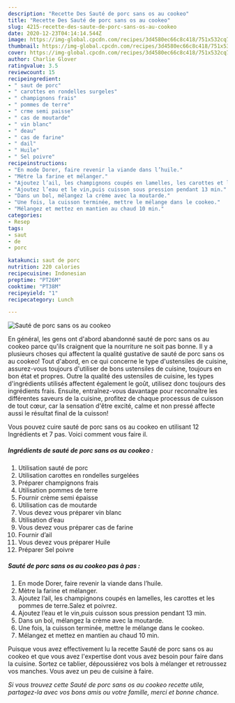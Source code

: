 ```yaml
---
description: "Recette Des Sauté de porc sans os au cookeo"
title: "Recette Des Sauté de porc sans os au cookeo"
slug: 4215-recette-des-saute-de-porc-sans-os-au-cookeo
date: 2020-12-23T04:14:14.544Z
image: https://img-global.cpcdn.com/recipes/3d4580ec66c8c418/751x532cq70/saute-de-porc-sans-os-au-cookeo-photo-principale-de-la-recette.jpg
thumbnail: https://img-global.cpcdn.com/recipes/3d4580ec66c8c418/751x532cq70/saute-de-porc-sans-os-au-cookeo-photo-principale-de-la-recette.jpg
cover: https://img-global.cpcdn.com/recipes/3d4580ec66c8c418/751x532cq70/saute-de-porc-sans-os-au-cookeo-photo-principale-de-la-recette.jpg
author: Charlie Glover
ratingvalue: 3.5
reviewcount: 15
recipeingredient:
- " saut de porc"
- " carottes en rondelles surgeles"
- " champignons frais"
- " pommes de terre"
- " crme semi paisse"
- " cas de moutarde"
- " vin blanc"
- " deau"
- " cas de farine"
- " dail"
- " Huile"
- " Sel poivre"
recipeinstructions:
- "En mode Dorer, faire revenir la viande dans l’huile."
- "Mètre la farine et mélanger."
- "Ajoutez l’ail, les champignons coupés en lamelles, les carottes et les pommes de terre.Salez et poivrez."
- "Ajoutez l’eau et le vin,puis cuisson sous pression pendant 13 min."
- "Dans un bol, mélangez la crème avec la moutarde."
- "Une fois, la cuisson terminée, mettre le mélange dans le cookeo."
- "Mélangez et mettez en mantien au chaud 10 min."
categories:
- Resep
tags:
- saut
- de
- porc

katakunci: saut de porc 
nutrition: 220 calories
recipecuisine: Indonesian
preptime: "PT26M"
cooktime: "PT38M"
recipeyield: "1"
recipecategory: Lunch

---
```



![Sauté de porc sans os au cookeo](https://img-global.cpcdn.com/recipes/3d4580ec66c8c418/751x532cq70/saute-de-porc-sans-os-au-cookeo-photo-principale-de-la-recette.jpg)

En général, les gens ont d'abord abandonné sauté de porc sans os au cookeo parce qu'ils craignent que la nourriture ne soit pas bonne. Il y a plusieurs choses qui affectent la qualité gustative de sauté de porc sans os au cookeo! Tout d'abord, en ce qui concerne le type d'ustensiles de cuisine, assurez-vous toujours d'utiliser de bons ustensiles de cuisine, toujours en bon état et propres. Outre la qualité des ustensiles de cuisine, les types d'ingrédients utilisés affectent également le goût, utilisez donc toujours des ingrédients frais. Ensuite, entraînez-vous davantage pour reconnaître les différentes saveurs de la cuisine, profitez de chaque processus de cuisson de tout cœur, car la sensation d'être excité, calme et non pressé affecte aussi le résultat final de la cuisson!

<!--inarticleads1-->

Vous pouvez cuire sauté de porc sans os au cookeo en utilisant 12 Ingrédients et 7 pas. Voici comment vous faire il.

##### Ingrédients de sauté de porc sans os au cookeo :

1. Utilisation  sauté de porc
1. Utilisation  carottes en rondelles surgelées
1. Préparer  champignons frais
1. Utilisation  pommes de terre
1. Fournir  crème semi épaisse
1. Utilisation  cas de moutarde
1. Vous devez vous préparer  vin blanc
1. Utilisation  d’eau
1. Vous devez vous préparer  cas de farine
1. Fournir  d’ail
1. Vous devez vous préparer  Huile
1. Préparer  Sel poivre




<!--inarticleads2-->

##### Sauté de porc sans os au cookeo pas à pas :

1. En mode Dorer, faire revenir la viande dans l’huile.
1. Mètre la farine et mélanger.
1. Ajoutez l’ail, les champignons coupés en lamelles, les carottes et les pommes de terre.Salez et poivrez.
1. Ajoutez l’eau et le vin,puis cuisson sous pression pendant 13 min.
1. Dans un bol, mélangez la crème avec la moutarde.
1. Une fois, la cuisson terminée, mettre le mélange dans le cookeo.
1. Mélangez et mettez en mantien au chaud 10 min.




<!--inarticleads1-->

<p>
Puisque vous avez effectivement lu la recette Sauté de porc sans os au cookeo et que vous avez l'expertise dont vous avez besoin pour faire dans la cuisine. Sortez ce tablier, dépoussiérez vos bols à mélanger et retroussez vos manches. Vous avez un peu de cuisine à faire.
</p>

<p>
<i>Si vous trouvez cette Sauté de porc sans os au cookeo recette utile, partagez-la avec vos bons amis ou votre famille, merci et bonne chance.</i>
</p>
